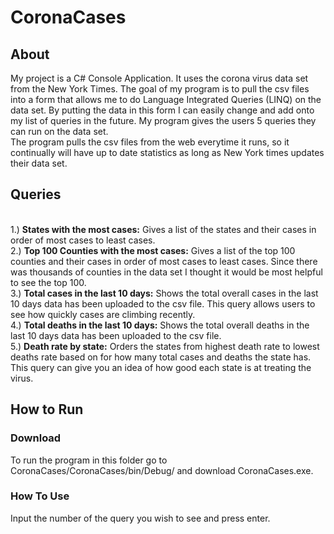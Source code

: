# CoronaCases #
## About ##
My project is a C# Console Application. It uses the corona virus data set from the New York Times. The goal of my program is to pull the csv files into a form that allows me to do Language Integrated Queries (LINQ) on the data set. By putting the data in this form I can easily change and add onto my list of queries in the future. My program gives the users 5 queries they can run on the data set.
<br>The program pulls the csv files from the web everytime it runs, so it continually will have up to date statistics as long as New York times updates their data set.
## Queries ##
<br>1.) **States with the most cases:** Gives a list of the states and their cases in order of most cases to least cases. <br> 
2.) **Top 100 Counties with the most cases:**  Gives a list of the top 100 counties and their cases in order of most cases to least cases. Since there was thousands of counties in the data set I thought it would be most helpful to see the top 100.<br> 
3.) **Total cases in the last 10 days:** Shows the total overall cases in the last 10 days data has been uploaded to the csv file. This query allows users to see how quickly cases are climbing recently. <br>
4.) **Total deaths in the last 10 days:** Shows the total overall deaths in the last 10 days data has been uploaded to the csv file. <br>
5.) **Death rate by state:** Orders the states from highest death rate to lowest deaths rate based on for how many total cases and deaths the state has. This query can give you an idea of how good each state is at treating the virus. <br>

## How to Run ##
### Download ###
To run the program in this folder go to CoronaCases/CoronaCases/bin/Debug/ and download CoronaCases.exe. 
### How To Use ### 
Input the number of the query you wish to see and press enter.


